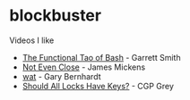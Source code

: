 # blockbuster
Videos I like

* [The Functional Tao of Bash](https://youtu.be/yD2ekOEP9sU) - Garrett Smith
* [Not Even Close](https://youtu.be/tF24WHumvIc) - James Mickens
* [wat](https://www.destroyallsoftware.com/talks/wat) - Gary Bernhardt
* [Should All Locks Have Keys?](https://youtu.be/VPBH1eW28mo) - CGP Grey
